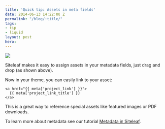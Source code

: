 ```yaml
---
title: 'Quick tip: Assets in meta fields'
date: 2014-06-13 14:22:00 Z
permalink: "/blog/:title/"
tags:
- tip
- liquid
layout: post
hero: 
---
```


![](/uploads/pdf.gif) 

Siteleaf makes it easy to assign assets in your metadata fields, just drag and drop (as shown above).

Now in your theme, you can easily link to your asset:

```
<a href="{{ meta['project_link'] }}">
  {{ meta['project_link_title'] }}
</a>
```

This is a great way to reference special assets like featured images or PDF downloads.

To learn more about metadata see our tutorial [Metadata in Siteleaf](/blog/metadata-in-siteleaf).
